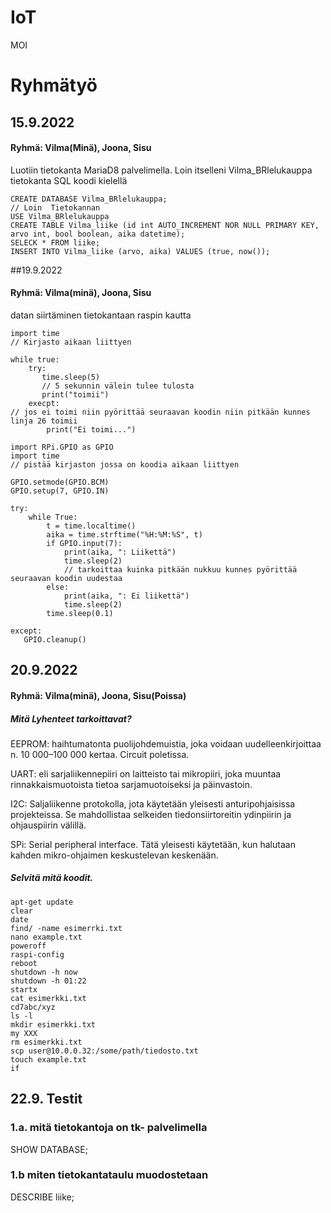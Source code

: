 # IoT
MOI
# Ryhmätyö
## 15.9.2022
#### Ryhmä: Vilma(Minä), Joona, Sisu

Luotiin tietokanta MariaD8 palvelimella. Loin itselleni Vilma_BRlelukauppa tietokanta SQL koodi kielellä

```
CREATE DATABASE Vilma_BRlelukauppa;
// Loin  Tietokannan
USE Vilma_BRlelukauppa
CREATE TABLE Vilma_liike (id int AUTO_INCREMENT NOR NULL PRIMARY KEY, arvo int, bool boolean, aika datetime);
SELECK * FROM liike;
INSERT INTO Vilma_liike (arvo, aika) VALUES (true, now());
```

##19.9.2022
#### Ryhmä: Vilma(minä), Joona, Sisu

datan siirtäminen tietokantaan raspin kautta

```
import time
// Kirjasto aikaan liittyen

while true:
    try:
       time.sleep(5)
       // 5 sekunnin välein tulee tulosta
       print("toimii")
    execpt:
// jos ei toimi niin pyörittää seuraavan koodin niin pitkään kunnes linja 26 toimii
        print("Ei toimi...")
```

```
import RPi.GPIO as GPIO
import time
// pistää kirjaston jossa on koodia aikaan liittyen

GPIO.setmode(GPIO.BCM)
GPIO.setup(7, GPIO.IN)

try:
    while True:
        t = time.localtime()
        aika = time.strftime("%H:%M:%S", t)
        if GPIO.input(7):
            print(aika, ": Liikettä")
            time.sleep(2)
            // tarkoittaa kuinka pitkään nukkuu kunnes pyörittää seuraavan koodin uudestaa
        else:
            print(aika, ": Ei liikettä")
            time.sleep(2)
        time.sleep(0.1)
        
except:
   GPIO.cleanup()
```

## 20.9.2022
#### Ryhmä: Vilma(minä), Joona, Sisu(Poissa)

##### Mitä Lyhenteet tarkoittavat?

EEPROM: haihtumatonta puolijohdemuistia, joka voidaan uudelleenkirjoittaa n. 10 000–100 000 kertaa. Circuit poletissa.

UART: eli sarjaliikennepiiri on laitteisto tai mikropiiri, joka muuntaa rinnakkaismuotoista tietoa sarjamuotoiseksi ja päinvastoin.

I2C: Saljaliikenne protokolla, jota käytetään yleisesti anturipohjaisissa projekteissa. Se mahdollistaa selkeiden tiedonsiirtoreitin ydinpiirin ja ohjauspiirin välillä.

SPi: Serial peripheral interface. Tätä yleisesti käytetään, kun halutaan kahden mikro-ohjaimen keskustelevan keskenään.

##### Selvitä mitä koodit.

```
apt-get update
clear
date
find/ -name esimerrki.txt
nano example.txt
poweroff
raspi-config
reboot
shutdown -h now
shutdown -h 01:22
startx
cat esimerkki.txt
cd7abc/xyz
ls -l
mkdir esimerkki.txt
my XXX
rm esimerkki.txt
scp user@10.0.0.32:/some/path/tiedosto.txt
touch example.txt
if
```

## 22.9. Testit
### 1.a. mitä tietokantoja on tk- palvelimella
SHOW DATABASE;

### 1.b miten tietokantataulu muodostetaan
DESCRIBE liike;


